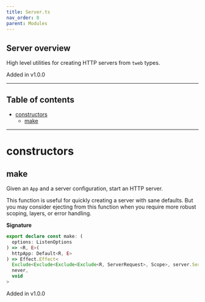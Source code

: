 ```yaml
---
title: Server.ts
nav_order: 8
parent: Modules
---
```


## Server overview

High level utilities for creating HTTP servers from `tweb` types.

Added in v1.0.0

---

<h2 class="text-delta">Table of contents</h2>

- [constructors](#constructors)
  - [make](#make)

---

# constructors

## make

Given an `App` and a server configuration,
start an HTTP server.

This function is useful for quickly creating a server with sane defaults.
But you may consider ejecting from this function when you require
more robust scoping, layers, or error handling.

**Signature**

```ts
export declare const make: (
  options: ListenOptions
) => <R, E>(
  httpApp: Default<R, E>
) => Effect.Effect<
  Exclude<Exclude<Exclude<Exclude<R, ServerRequest>, Scope>, server.Server | Platform>, ParentSpan>,
  never,
  void
>
```

Added in v1.0.0
